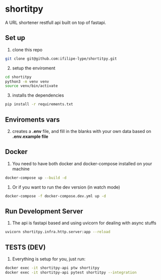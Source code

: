 # shortitpy
A URL shortener restfull api built on top of fastapi.


## Set up
1. clone this repo
```bash
git clone git@github.com:ifilipe-lype/shortitpy.git
```
2. setup the enviroment
```bash
cd shortitpy
python3 -m venv venv
source venv/bin/activate
```
3. installs the dependencies
```bash
pip install -r requirements.txt
```
## Enviroments vars
2. creates a **.env** file, and fill in the blanks with your own data based on **.env.example file**

## Docker
1. You need to have both docker and docker-compose installed on your machine
```bash
docker-compose up --build -d
```
1. Or if you want to run the dev version (in watch mode)
```bash
docker-compose -f docker-compose.dev.yml up -d
```
## Run Development Server
1. The api is fastapi based and using uvicorn for dealing with async stuffs
```bash
uvicorn shortitpy.infra.http.server:app --reload
```

## TESTS (DEV)
1. Everything is setup for you, just run:
```bash
docker exec -it shortitpy-api ptw shortitpy
docker exec -it shortitpy-api pytest shortitpy --integration
```
